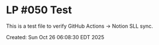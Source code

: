 # LP #050 Test

This is a test file to verify GitHub Actions → Notion SLL sync.

Created: Sun Oct 26 06:08:30 EDT 2025


